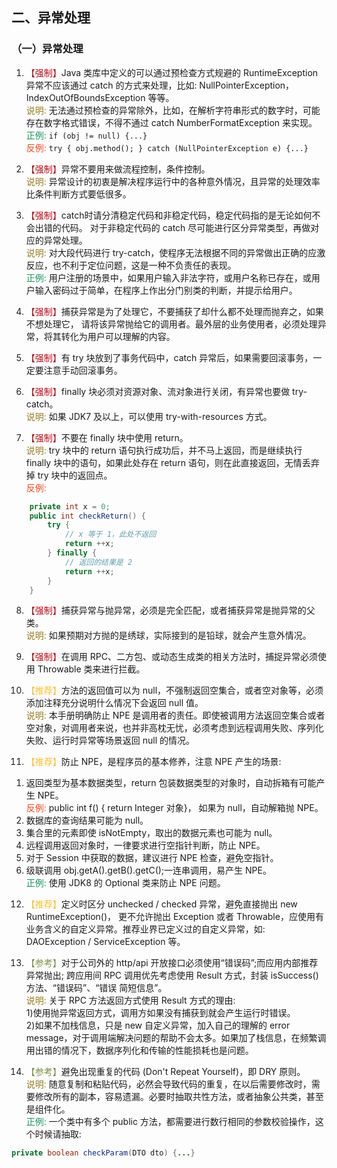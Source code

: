 ## 二、异常处理
### （一）异常处理
1. <font color="#BE0712">【强制】</font>Java 类库中定义的可以通过预检查方式规避的 RuntimeException 异常不应该通过 catch 的方式来处理，比如: NullPointerException，IndexOutOfBoundsException 等等。  
<font color="#967b18">说明:</font> 无法通过预检查的异常除外，比如，在解析字符串形式的数字时，可能存在数字格式错误，不得不通过 catch NumberFormatException 来实现。  
<font color="#15975A">正例:</font> `if (obj != null) {...}`   
<font color="#fc471e">反例:</font> `try { obj.method(); } catch (NullPointerException e) {...}`  

2. <font color="#BE0712">【强制】</font>异常不要用来做流程控制，条件控制。  
<font color="#967b18">说明:</font> 异常设计的初衷是解决程序运行中的各种意外情况，且异常的处理效率比条件判断方式要低很多。

3. <font color="#BE0712">【强制】</font>catch时请分清稳定代码和非稳定代码，稳定代码指的是无论如何不会出错的代码。 对于非稳定代码的 catch 尽可能进行区分异常类型，再做对应的异常处理。   
<font color="#967b18">说明:</font> 对大段代码进行 try-catch，使程序无法根据不同的异常做出正确的应激反应，也不利于定位问题，这是一种不负责任的表现。     
<font color="#15975A">正例:</font> 用户注册的场景中，如果用户输入非法字符，或用户名称已存在，或用户输入密码过于简单，在程序上作出分门别类的判断，并提示给用户。

4. <font color="#BE0712">【强制】</font>捕获异常是为了处理它，不要捕获了却什么都不处理而抛弃之，如果不想处理它， 请将该异常抛给它的调用者。最外层的业务使用者，必须处理异常，将其转化为用户可以理解的内容。

5. <font color="#BE0712">【强制】</font>有 try 块放到了事务代码中，catch 异常后，如果需要回滚事务，一定要注意手动回滚事务。

6. <font color="#BE0712">【强制】</font>finally 块必须对资源对象、流对象进行关闭，有异常也要做 try-catch。   
<font color="#967b18">说明:</font> 如果 JDK7 及以上，可以使用 try-with-resources 方式。

7. <font color="#BE0712">【强制】</font>不要在 finally 块中使用 return。  
<font color="#967b18">说明:</font> try 块中的 return 语句执行成功后，并不马上返回，而是继续执行 finally 块中的语句，如果此处存在 return 语句，则在此直接返回，无情丢弃掉 try 块中的返回点。  
<font color="#fc471e">反例:</font>
``` java
    private int x = 0;
    public int checkReturn() {
        try {
            // x 等于 1，此处不返回
            return ++x; 
        } finally {
            // 返回的结果是 2
            return ++x; 
        }
    }
```

8. <font color="#BE0712">【强制】</font>捕获异常与抛异常，必须是完全匹配，或者捕获异常是抛异常的父类。  
<font color="#967b18">说明:</font> 如果预期对方抛的是绣球，实际接到的是铅球，就会产生意外情况。

9. <font color="#BE0712">【强制】</font>在调用 RPC、二方包、或动态生成类的相关方法时，捕捉异常必须使用 Throwable 类来进行拦截。

10. <font color="#fdbf2d">【推荐】</font>方法的返回值可以为 null，不强制返回空集合，或者空对象等，必须添加注释充分说明什么情况下会返回 null 值。  
<font color="#967b18">说明:</font> 本手册明确防止 NPE 是调用者的责任。即使被调用方法返回空集合或者空对象，对调用者来说，也并非高枕无忧，必须考虑到远程调用失败、序列化失败、运行时异常等场景返回 null 的情况。

11. <font color="#fdbf2d">【推荐】</font>防止 NPE，是程序员的基本修养，注意 NPE 产生的场景:  
1) 返回类型为基本数据类型，return 包装数据类型的对象时，自动拆箱有可能产生 NPE。  
<font color="#fc471e">反例:</font> public int f() { return Integer 对象}， 如果为 null，自动解箱抛 NPE。   
2) 数据库的查询结果可能为 null。  
3) 集合里的元素即使 isNotEmpty，取出的数据元素也可能为 null。  
4) 远程调用返回对象时，一律要求进行空指针判断，防止 NPE。  
5) 对于 Session 中获取的数据，建议进行 NPE 检查，避免空指针。   
6) 级联调用 obj.getA().getB().getC();一连串调用，易产生 NPE。  
<font color="#15975A">正例:</font> 使用 JDK8 的 Optional 类来防止 NPE 问题。

12. <font color="#fdbf2d">【推荐】</font>定义时区分 unchecked / checked 异常，避免直接抛出 new RuntimeException()， 更不允许抛出 Exception 或者 Throwable，应使用有业务含义的自定义异常。推荐业界已定义过的自定义异常，如: DAOException / ServiceException 等。

13. <font color="#779141">【参考】</font>对于公司外的 http/api 开放接口必须使用“错误码”;而应用内部推荐异常抛出; 跨应用间 RPC 调用优先考虑使用 Result 方式，封装 isSuccess()方法、“错误码”、“错误 简短信息”。  
<font color="#967b18">说明:</font> 关于 RPC 方法返回方式使用 Result 方式的理由:   
1)使用抛异常返回方式，调用方如果没有捕获到就会产生运行时错误。  
2)如果不加栈信息，只是 new 自定义异常，加入自己的理解的 error message，对于调用端解决问题的帮助不会太多。如果加了栈信息，在频繁调用出错的情况下，数据序列化和传输的性能损耗也是问题。

14. <font color="#779141">【参考】</font>避免出现重复的代码 (Don't Repeat Yourself)，即 DRY 原则。   
<font color="#967b18">说明:</font> 随意复制和粘贴代码，必然会导致代码的重复，在以后需要修改时，需要修改所有的副本，容易遗漏。必要时抽取共性方法，或者抽象公共类，甚至是组件化。  
<font color="#15975A">正例:</font> 一个类中有多个 public 方法，都需要进行数行相同的参数校验操作，这个时候请抽取:
``` java
private boolean checkParam(DTO dto) {...}
```
